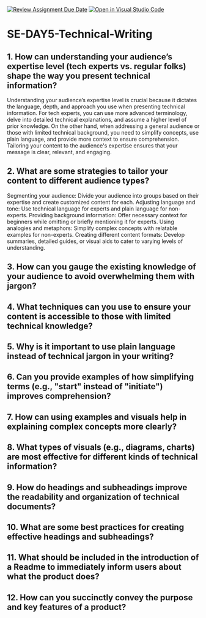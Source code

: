 [![Review Assignment Due Date](https://classroom.github.com/assets/deadline-readme-button-22041afd0340ce965d47ae6ef1cefeee28c7c493a6346c4f15d667ab976d596c.svg)](https://classroom.github.com/a/zsAR-pyY)
[![Open in Visual Studio Code](https://classroom.github.com/assets/open-in-vscode-2e0aaae1b6195c2367325f4f02e2d04e9abb55f0b24a779b69b11b9e10269abc.svg)](https://classroom.github.com/online_ide?assignment_repo_id=15770245&assignment_repo_type=AssignmentRepo)
# SE-DAY5-Technical-Writing
## 1. How can understanding your audience’s expertise level (tech experts vs. regular folks) shape the way you present technical information?

Understanding your audience’s expertise level is crucial because it dictates the language, depth, and approach you use when presenting technical information. For tech experts, you can use more advanced terminology, delve into detailed technical explanations, and assume a higher level of prior knowledge. On the other hand, when addressing a general audience or those with limited technical background, you need to simplify concepts, use plain language, and provide more context to ensure comprehension. Tailoring your content to the audience's expertise ensures that your message is clear, relevant, and engaging.

## 2. What are some strategies to tailor your content to different audience types?

Segmenting your audience: Divide your audience into groups based on their expertise and create customized content for each. Adjusting language and tone: Use technical language for experts and plain language for non-experts. Providing background information: Offer necessary context for beginners while omitting or briefly mentioning it for experts. Using analogies and metaphors: Simplify complex concepts with relatable examples for non-experts. Creating different content formats: Develop summaries, detailed guides, or visual aids to cater to varying levels of understanding.

## 3. How can you gauge the existing knowledge of your audience to avoid overwhelming them with jargon?
## 4. What techniques can you use to ensure your content is accessible to those with limited technical knowledge?
## 5. Why is it important to use plain language instead of technical jargon in your writing?
## 6. Can you provide examples of how simplifying terms (e.g., "start" instead of "initiate") improves comprehension?
## 7. How can using examples and visuals help in explaining complex concepts more clearly?
## 8. What types of visuals (e.g., diagrams, charts) are most effective for different kinds of technical information?
## 9. How do headings and subheadings improve the readability and organization of technical documents?
## 10. What are some best practices for creating effective headings and subheadings?
## 11. What should be included in the introduction of a Readme to immediately inform users about what the product does?
## 12. How can you succinctly convey the purpose and key features of a product?
